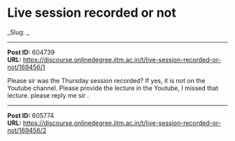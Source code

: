 # Live session recorded or not
_Slug: _

---
**Post ID:** 604739  
**URL:** https://discourse.onlinedegree.iitm.ac.in/t/live-session-recorded-or-not/169456/1  

Please sir was the Thursday session recorded? If yes, it is not on the Youtube channel. Please provide the lecture in the Youtube, I missed that lecture. please reply me sir .

---
**Post ID:** 605774  
**URL:** https://discourse.onlinedegree.iitm.ac.in/t/live-session-recorded-or-not/169456/2  



